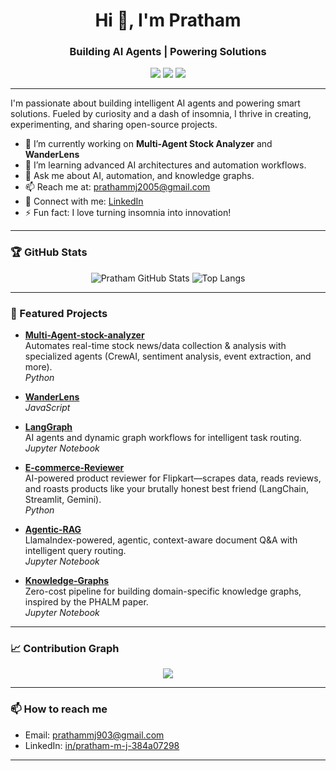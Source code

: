 <h1 align="center">Hi 👋, I'm Pratham</h1>
<h3 align="center">Building AI Agents | Powering Solutions</h3>

<p align="center">
  <img src="https://img.shields.io/badge/Location-Bengaluru,%20Karnataka,%20India-blue" />
  <img src="https://img.shields.io/badge/Pronouns-he%2Fhim-blueviolet" />
  <img src="https://img.shields.io/badge/PES%20UNIVERSITY-Student-green" />
</p>

---

<p>
I'm passionate about building intelligent AI agents and powering smart solutions. Fueled by curiosity and a dash of insomnia, I thrive in creating, experimenting, and sharing open-source projects.
</p>

- 🔭 I’m currently working on **Multi-Agent Stock Analyzer** and **WanderLens**
- 🌱 I’m learning advanced AI architectures and automation workflows.
- 💬 Ask me about AI, automation, and knowledge graphs.
- 📫 Reach me at: [prathammj2005@gmail.com](mailto:prathammj903@gmail.com)
- 💼 Connect with me: [LinkedIn](https://www.linkedin.com/in/pratham-m-j-384a07298/)
- ⚡ Fun fact: I love turning insomnia into innovation!

---

### 🏆 GitHub Stats

<p align="center">
  <img alt="Pratham GitHub Stats" src="https://github-readme-stats.vercel.app/api?username=Pratham-M-J&show_icons=true&theme=github_dark" />
  <img alt="Top Langs" src="https://github-readme-stats.vercel.app/api/top-langs/?username=Pratham-M-J&layout=compact&theme=github_dark" />
</p>

---

### 📜 Featured Projects

- [**Multi-Agent-stock-analyzer**](https://github.com/Pratham-M-J/Multi-Agent-stock-analyzer)  
  Automates real-time stock news/data collection & analysis with specialized agents (CrewAI, sentiment analysis, event extraction, and more).  
  *Python*

- [**WanderLens**](https://github.com/Pratham-M-J/WanderLens)  
  *JavaScript*

- [**LangGraph**](https://github.com/Pratham-M-J/LangGraph)  
  AI agents and dynamic graph workflows for intelligent task routing.  
  *Jupyter Notebook*

- [**E-commerce-Reviewer**](https://github.com/Pratham-M-J/E-commerce-Reviewer)  
  AI-powered product reviewer for Flipkart—scrapes data, reads reviews, and roasts products like your brutally honest best friend (LangChain, Streamlit, Gemini).  
  *Python*

- [**Agentic-RAG**](https://github.com/Pratham-M-J/Agentic-RAG)  
  LlamaIndex-powered, agentic, context-aware document Q&A with intelligent query routing.  
  *Jupyter Notebook*

- [**Knowledge-Graphs**](https://github.com/Pratham-M-J/Knowledge-Graphs)  
  Zero-cost pipeline for building domain-specific knowledge graphs, inspired by the PHALM paper.  
  *Jupyter Notebook*

---

### 📈 Contribution Graph

<p align="center">
  <img src="https://github-readme-activity-graph.vercel.app/graph?username=Pratham-M-J&theme=github-dark" />
</p>

---

### 📫 How to reach me

- Email: [prathammj903@gmail.com](mailto:prathammj903@gmail.com)
- LinkedIn: [in/pratham-m-j-384a07298](https://www.linkedin.com/in/pratham-m-j-384a07298/)

---
